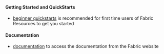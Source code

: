 #### Getting Started and QuickStarts

* [beginner quickstarts](/fabric/profiles/example/config) is recommended for first time users of Fabric Resources to get you started

#### Documentation

* [documentation](http://fabric8.io/gitbook/index.html) to access the documentation from the Fabric website

